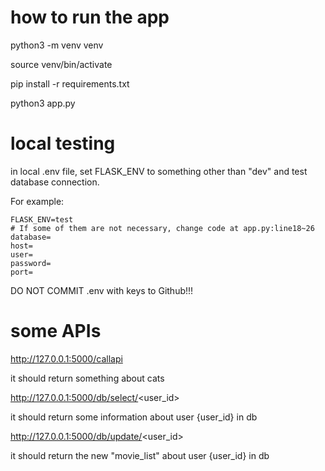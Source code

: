 # how to run the app

python3 -m venv venv

source venv/bin/activate

pip install -r requirements.txt

python3 app.py

# local testing

in local .env file, set FLASK_ENV to something other than "dev" and test database connection.

For example:

```
FLASK_ENV=test
# If some of them are not necessary, change code at app.py:line18~26
database=
host=
user=
password=
port=
```

DO NOT COMMIT .env with keys to Github!!!

# some APIs

http://127.0.0.1:5000/callapi

it should return something about cats

http://127.0.0.1:5000/db/select/<user_id>

it should return some information about user {user_id} in db

http://127.0.0.1:5000/db/update/<user_id>

it should return the new "movie_list" about user {user_id} in db
